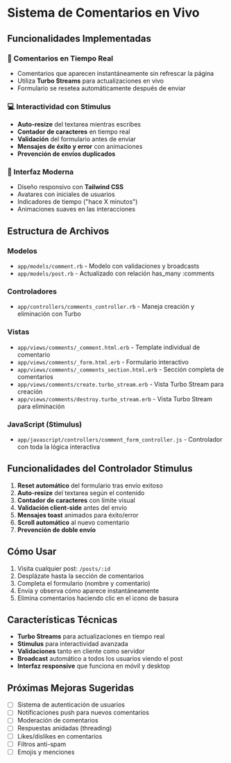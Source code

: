 # Sistema de Comentarios en Vivo

## Funcionalidades Implementadas

### 🚀 Comentarios en Tiempo Real
- Comentarios que aparecen instantáneamente sin refrescar la página
- Utiliza **Turbo Streams** para actualizaciones en vivo
- Formulario se resetea automáticamente después de enviar

### 💻 Interactividad con Stimulus
- **Auto-resize** del textarea mientras escribes
- **Contador de caracteres** en tiempo real
- **Validación** del formulario antes de enviar
- **Mensajes de éxito y error** con animaciones
- **Prevención de envíos duplicados**

### 🎨 Interfaz Moderna
- Diseño responsivo con **Tailwind CSS**
- Avatares con iniciales de usuarios
- Indicadores de tiempo ("hace X minutos")
- Animaciones suaves en las interacciones

## Estructura de Archivos

### Modelos
- `app/models/comment.rb` - Modelo con validaciones y broadcasts
- `app/models/post.rb` - Actualizado con relación has_many :comments

### Controladores
- `app/controllers/comments_controller.rb` - Maneja creación y eliminación con Turbo

### Vistas
- `app/views/comments/_comment.html.erb` - Template individual de comentario
- `app/views/comments/_form.html.erb` - Formulario interactivo
- `app/views/comments/_comments_section.html.erb` - Sección completa de comentarios
- `app/views/comments/create.turbo_stream.erb` - Vista Turbo Stream para creación
- `app/views/comments/destroy.turbo_stream.erb` - Vista Turbo Stream para eliminación

### JavaScript (Stimulus)
- `app/javascript/controllers/comment_form_controller.js` - Controlador con toda la lógica interactiva

## Funcionalidades del Controlador Stimulus

1. **Reset automático** del formulario tras envío exitoso
2. **Auto-resize** del textarea según el contenido
3. **Contador de caracteres** con límite visual
4. **Validación client-side** antes del envío
5. **Mensajes toast** animados para éxito/error
6. **Scroll automático** al nuevo comentario
7. **Prevención de doble envío**

## Cómo Usar

1. Visita cualquier post: `/posts/:id`
2. Desplázate hasta la sección de comentarios
3. Completa el formulario (nombre y comentario)
4. Envía y observa cómo aparece instantáneamente
5. Elimina comentarios haciendo clic en el icono de basura

## Características Técnicas

- **Turbo Streams** para actualizaciones en tiempo real
- **Stimulus** para interactividad avanzada  
- **Validaciones** tanto en cliente como servidor
- **Broadcast** automático a todos los usuarios viendo el post
- **Interfaz responsive** que funciona en móvil y desktop

## Próximas Mejoras Sugeridas

- [ ] Sistema de autenticación de usuarios
- [ ] Notificaciones push para nuevos comentarios
- [ ] Moderación de comentarios
- [ ] Respuestas anidadas (threading)
- [ ] Likes/dislikes en comentarios
- [ ] Filtros anti-spam
- [ ] Emojis y menciones
